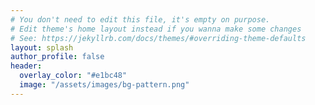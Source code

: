 ```yaml
---
# You don't need to edit this file, it's empty on purpose.
# Edit theme's home layout instead if you wanna make some changes
# See: https://jekyllrb.com/docs/themes/#overriding-theme-defaults
layout: splash
author_profile: false
header:
  overlay_color: "#e1bc48"
  image: "/assets/images/bg-pattern.png"
---
```


